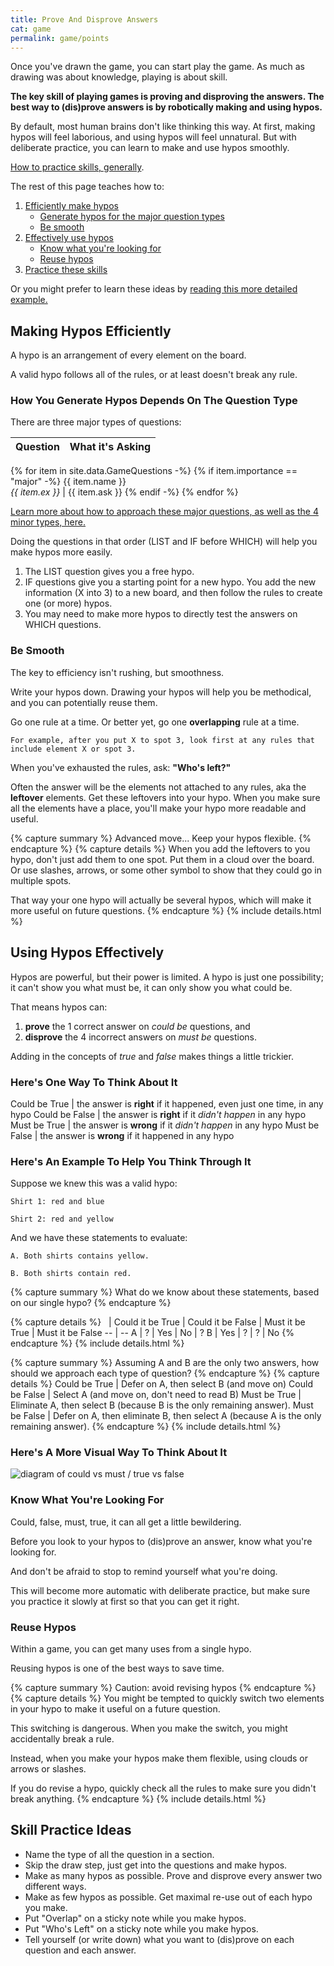 ```yaml
---
title: Prove And Disprove Answers
cat: game
permalink: game/points
---
```


Once you've drawn the game, you can start play the game. As much as drawing was about knowledge, playing is about skill.

**The key skill of playing games is proving and disproving the answers. The best way to (dis)prove answers is by robotically making and using hypos.**

By default, most human brains don't like thinking this way. At first, making hypos will feel laborious, and using hypos will feel unnatural. But with deliberate practice, you can learn to make and use hypos smoothly.

[How to practice skills, generally][skill].

The rest of this page teaches how to:

1. [Efficiently make hypos](#making-hypos-efficiently)
    - [Generate hypos for the major question types](#how-you-generate-hypos-depends-on-the-question-type)
    - [Be smooth](#be-smooth)
2. [Effectively use hypos](#using-hypos-effectively)
    - [Know what you're looking for](#know-what-youre-looking-for)
    - [Reuse hypos](#reuse-hypos)
3. [Practice these skills](#skill-practice-ideas)

Or you might prefer to learn these ideas by [reading this more detailed example.][walkthru]

## Making Hypos Efficiently

A hypo is an arrangement of every element on the board.

A valid hypo follows all of the rules, or at least doesn't break any rule.

### How You Generate Hypos Depends On The Question Type

There are three major types of questions:

Question | What it's Asking
-- | --
{% for item in site.data.GameQuestions -%}
{% if item.importance == "major" -%}
{{ item.name }} <br> *{{ item.ex }}* | {{ item.ask }}
{% endif -%}
{% endfor %}

[Learn more about how to approach these major questions, as well as the 4 minor types, here.][questions]

Doing the questions in that order (LIST and IF before WHICH) will help you make hypos more easily.

1. The LIST question gives you a free hypo.
2. IF questions give you a starting point for a new hypo. You add the new information (X into 3) to a new board, and then follow the rules to create one (or more) hypos.
3. You may need to make more hypos to directly test the answers on WHICH questions.

### Be Smooth

The key to efficiency isn't rushing, but smoothness.

Write your hypos down. Drawing your hypos will help you be methodical, and you can potentially reuse them.

Go one rule at a time. Or better yet, go one **overlapping** rule at a time.

    For example, after you put X to spot 3, look first at any rules that include element X or spot 3.

When you've exhausted the rules, ask: **"Who's left?"**

Often the answer will be the elements not attached to any rules, aka the **leftover** elements. Get these leftovers into your hypo. When you make sure all the elements have a place, you'll make your hypo more readable and useful.

{% capture summary %}
Advanced move... Keep your hypos flexible.
{% endcapture %}
{% capture details %}
When you add the leftovers to you hypo, don't just add them to one spot. Put them in a cloud over the board. Or use slashes, arrows, or some other symbol to show that they could go in multiple spots.

That way your one hypo will actually be several hypos, which will make it more useful on future questions.
{% endcapture %}
{% include details.html %}

## Using Hypos Effectively

Hypos are powerful, but their power is limited. A hypo is just one possibility; it can't show you what must be, it can only show you what could be.

That means hypos can:

1. **prove** the 1 correct answer on *could be* questions, and
2. **disprove** the 4 incorrect answers on *must be* questions.

Adding in the concepts of *true* and *false* makes things a little trickier.

### Here's One Way To Think About It

Could be True | the answer is **right** if it happened, even just one time, in any hypo
Could be False | the answer is **right** if it *didn't happen* in any hypo
Must be True | the answer is **wrong** if it *didn't happen* in any hypo
Must be False | the answer is **wrong** if it happened in any hypo

### Here's An Example To Help You Think Through It

Suppose we knew this was a valid hypo:

    Shirt 1: red and blue
    
    Shirt 2: red and yellow

And we have these statements to evaluate:

    A. Both shirts contains yellow.
    
    B. Both shirts contain red.

{% capture summary %}
What do we know about these statements, based on our single hypo?
{% endcapture %}

{% capture details %}
&nbsp; | Could it be True | Could it be False | Must it be True | Must it be False
-- | --
A | ? | Yes | No | ?
B | Yes | ? | ? | No
{% endcapture %}
{% include details.html %}

{% capture summary %}
Assuming A and B are the only two answers, how should we approach each type of question? 
{% endcapture %}
{% capture details %}
Could be True | Defer on A, then select B (and move on)
Could be False | Select A (and move on, don't need to read B)
Must be True | Eliminate A, then select B (because B is the only remaining answer).
Must be False | Defer on A, then eliminate B, then select A (because A is the only remaining answer).
{% endcapture %}
{% include details.html %}

### Here's A More Visual Way To Think About It

![diagram of could vs must / true vs false][1]

### Know What You're Looking For

Could, false, must, true, it can all get a little bewildering. 

Before you look to your hypos to (dis)prove an answer, know what you're looking for.

And don't be afraid to stop to remind yourself what you're doing.

This will become more automatic with deliberate practice, but make sure you practice it slowly at first so that you can get it right.

### Reuse Hypos

Within a game, you can get many uses from a single hypo.

Reusing hypos is one of the best ways to save time. 

{% capture summary %}
Caution: avoid revising hypos
{% endcapture %}
{% capture details %}
You might be tempted to quickly switch two elements in your hypo to make it useful on a future question.

This switching is dangerous. When you make the switch, you might accidentally break a rule.

Instead, when you make your hypos make them flexible, using clouds or arrows or slashes.

If you do revise a hypo, quickly check all the rules to make sure you didn't break anything.
{% endcapture %}
{% include details.html %}

## Skill Practice Ideas

- Name the type of all the question in a section.
- Skip the draw step, just get into the questions and make hypos.
- Make as many hypos as possible. Prove and disprove every answer two different ways.
- Make as few hypos as possible. Get maximal re-use out of each hypo you make.
- Put "Overlap" on a sticky note while you make hypos.
- Put "Who's Left" on a sticky note while you make hypos.
- Tell yourself (or write down) what you want to (dis)prove on each question and each answer.

[1]: ../assets/images/couldmust.png
[questions]: questions.html
[swans]: swan.html
[skill]: ../fundamentals/practice.html#skill-work
[walkthru]: hypo.html
